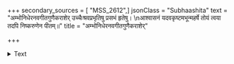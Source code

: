 +++
secondary_sources = [ "MSS_2612",]
jsonClass = "Subhaashita"
text = "अम्भोनिधेरनवगीतगुणैकराशेर् उच्चैःश्रवप्रभृतिषु प्रसभं हृतेषु।  \nआश्वासनं यदवकृष्टमभून्महर्षे तोयं त्वया तदपि निष्करुणेन पीतम्॥"
title = "अम्भोनिधेरनवगीतगुणैकराशेर्"

+++

<details><summary>Text</summary>

अम्भोनिधेरनवगीतगुणैकराशेर् उच्चैःश्रवप्रभृतिषु प्रसभं हृतेषु।  
आश्वासनं यदवकृष्टमभून्महर्षे तोयं त्वया तदपि निष्करुणेन पीतम्॥
</details>
